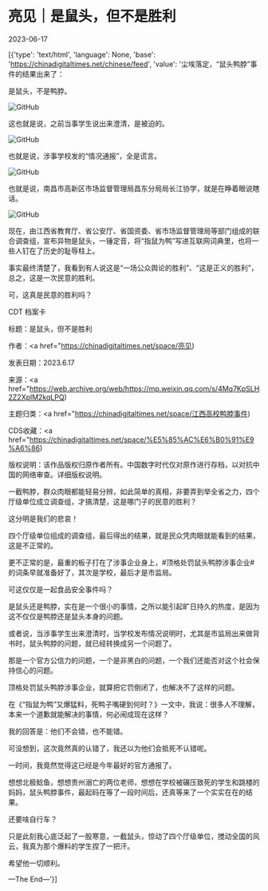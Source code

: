 # 亮见｜是鼠头，但不是胜利

2023-06-17

[{'type': 'text/html', 'language': None, 'base': 'https://chinadigitaltimes.net/chinese/feed', 'value': '尘埃落定，“鼠头鸭脖”事件的结果出来了：

是鼠头，不是鸭脖。

![GitHub](https://chinadigitaltimes.net/chinese/files/2023/06/post-697273-648d69e3b24ac.png)

这也就是说，之前当事学生说出来澄清，是被迫的。

![GitHub](https://chinadigitaltimes.net/chinese/files/2023/06/post-697273-648d69e3d1334.png)

也就是说，涉事学校发的“情况通报”，全是谎言。

![GitHub](https://chinadigitaltimes.net/chinese/files/2023/06/post-697273-648d69e3e03bd.)

也就是说，南昌市高新区市场监督管理局昌东分局局长江协学，就是在睁着眼说瞎话。

![GitHub](https://chinadigitaltimes.net/chinese/files/2023/06/post-697273-648d69e4167a2.png)

现在，由江西省教育厅、省公安厅、省国资委、省市场监督管理局等部门组成的联合调查组，宣布异物是鼠头，一锤定音，将“指鼠为鸭”写进互联网词典里，也将一些人钉在了历史的耻辱柱上。

事实最终清楚了，我看到有人说这是“一场公众舆论的胜利”、“这是正义的胜利”，总之，这是一次民意的胜利。

可，这真是民意的胜利吗？



CDT 档案卡

标题：是鼠头，但不是胜利

作者：<a href="https://chinadigitaltimes.net/space/亮见)

发表日期：2023.6.17

来源：<a href="https://web.archive.org/web/https://mp.weixin.qq.com/s/4Mq7KpSLH2Z2XplM2kqLPQ)

主题归类：<a href="https://chinadigitaltimes.net/space/江西高校鸭脖事件)

CDS收藏：<a href="https://chinadigitaltimes.net/space/%E5%85%AC%E6%B0%91%E9%A6%86)

版权说明：该作品版权归原作者所有。中国数字时代仅对原作进行存档，以对抗中国的网络审查。详细版权说明。





一截鸭脖，群众肉眼都能轻易分辨，如此简单的真相，非要弄到举全省之力，四个厅级单位成立调查组，才搞清楚，这是哪门子的民意的胜利？

这分明是我们的悲哀！

四个厅级单位组成的调查组，最后得出的结果，就是民众凭肉眼就能看到的结果，这是不正常的。

更不正常的是，最重的板子打在了涉事企业身上，#顶格处罚鼠头鸭脖涉事企业#的词条早就准备好了，其次是学校，最后才是市监局。

可这仅仅是一起食品安全事件吗？

是鼠头还是鸭脖，实在是一个很小的事情，之所以能引起旷日持久的热度，是因为这不仅仅是鸭脖还是鼠头本身的问题。

或者说，当涉事学生出来澄清时，当学校发布情况说明时，尤其是市监局出来做背书时，鼠头鸭脖的问题，就已经转换成另一个问题了。

那是一个官方公信力的问题，一个是非黑白的问题，一个我们还能否对这个社会保持信心的问题。

顶格处罚鼠头鸭脖涉事企业，就算把它罚倒闭了，也解决不了这样的问题。

在《“指鼠为鸭”又爆猛料，死鸭子嘴硬到何时？》一文中，我说：很多人不理解，本来一个道歉就能解决的事情，何必闹成现在这样？

我的回答是：他们不会错，也不能错。

可没想到，这次竟然真的认错了，我还以为他们会抵死不认错呢。

一时间，我竟然觉得这已经是今年最好的官方通报了。

想想北极鲶鱼，想想贵州溺亡的两位老师，想想在学校被碾压致死的学生和跳楼的妈妈，鼠头鸭脖事件，最起码在等了一段时间后，还真等来了一个实实在在的结果。

还要啥自行车？

只是此刻我心底泛起了一股寒意，一截鼠头，惊动了四个厅级单位，搅动全国的风云，我真为那个爆料的学生捏了一把汗。

希望他一切顺利。

—The End—'}]